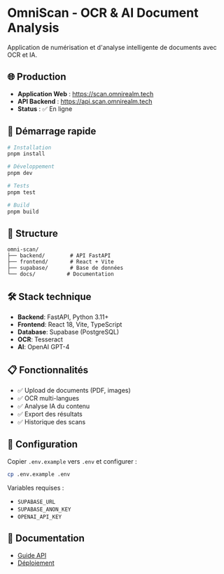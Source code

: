 # OmniScan - OCR & AI Document Analysis

Application de numérisation et d'analyse intelligente de documents avec OCR et IA.

## 🌐 Production

- **Application Web** : https://scan.omnirealm.tech
- **API Backend** : https://api.scan.omnirealm.tech
- **Status** : ✅ En ligne

## 🚀 Démarrage rapide

```bash
# Installation
pnpm install

# Développement
pnpm dev

# Tests
pnpm test

# Build
pnpm build
```

## 📁 Structure

```
omni-scan/
├── backend/        # API FastAPI
├── frontend/       # React + Vite
├── supabase/       # Base de données
└── docs/          # Documentation
```

## 🛠️ Stack technique

- **Backend**: FastAPI, Python 3.11+
- **Frontend**: React 18, Vite, TypeScript
- **Database**: Supabase (PostgreSQL)
- **OCR**: Tesseract
- **AI**: OpenAI GPT-4

## 📋 Fonctionnalités

- ✅ Upload de documents (PDF, images)
- ✅ OCR multi-langues
- ✅ Analyse IA du contenu
- ✅ Export des résultats
- ✅ Historique des scans

## 🔧 Configuration

Copier `.env.example` vers `.env` et configurer :

```bash
cp .env.example .env
```

Variables requises :
- `SUPABASE_URL`
- `SUPABASE_ANON_KEY`
- `OPENAI_API_KEY`

## 📝 Documentation

- [Guide API](./docs/API.md)
- [Déploiement](./docs/DEPLOYMENT.md)